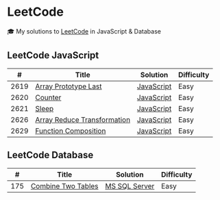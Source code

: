 # LeetCode

🎓 My solutions to [LeetCode](https://leetcode.com/) in JavaScript & Database

## LeetCode JavaScript

| #    | Title                                                                                     | Solution                                                              | Difficulty |
| ---- | ----------------------------------------------------------------------------------------- | --------------------------------------------------------------------- | ---------- |
| 2619 | [Array Prototype Last](https://leetcode.com/problems/array-prototype-last/)               | [JavaScript](./Javascript/2619.%20Array%20Prototype%20Last.js)        | Easy       |
| 2620 | [Counter](https://leetcode.com/problems/counter/)                                         | [JavaScript](./Javascript/2620.%20Counter.js)                         | Easy       |
| 2621 | [Sleep](https://leetcode.com/problems/sleep/)                                             | [JavaScript](./Javascript/2621.%20Sleep.js)                           | Easy       |
| 2626 | [Array Reduce Transformation](https://leetcode.com/problems/array-reduce-transformation/) | [JavaScript](./Javascript/2626.%20Array%20Reduce%20Transformation.js) | Easy       |
| 2629 | [Function Composition](https://leetcode.com/problems/function-composition/)               | [JavaScript](./Javascript/2629.%20Function%20Composition.js)          | Easy       |

## LeetCode Database

| #   | Title                                                                   | Solution                                                      | Difficulty |
| --- | ----------------------------------------------------------------------- | ------------------------------------------------------------- | ---------- |
| 175 | [Combine Two Tables](https://leetcode.com/problems/combine-two-tables/) | [MS SQL Server](./Database/175.%20Combine%20Two%20Tables.sql) | Easy       |
